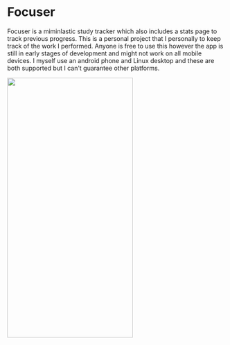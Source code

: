 # Focuser
Focuser is a miminlastic study tracker which also includes a stats page to track previous progress. This is a personal project that I personally to keep track of the work I performed. Anyone is free to use this however the app is still in early stages of development and might not work on all mobile devices. I myself use an android phone and Linux desktop and these are both supported but I can't guarantee other platforms. 

<img src="https://github.com/bepnos/Focuser/assets/80769012/a054195f-1b83-4258-a560-e6591bba795d" width="290" height="600">



